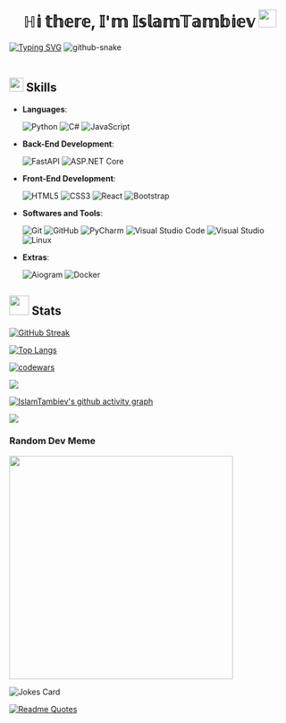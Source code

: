 <h1 align="center">ℍ𝕚 𝕥𝕙𝕖𝕣𝕖, 𝕀'𝕞 𝕀𝕤𝕝𝕒𝕞𝕋𝕒𝕞𝕓𝕚𝕖𝕧 <img src="https://github.com/blackcater/blackcater/raw/main/images/Hi.gif" height="32"/></h1>
<a href="https://git.io/typing-svg"><img src="https://readme-typing-svg.herokuapp.com?font=Fira+Code&pause=1000&width=500&lines=Student+and+backend+developer" alt="Typing SVG" /></a>  
  
<picture>
  <source media="(prefers-color-scheme: dark)" srcset="https://raw.githubusercontent.com/IslamTambiev/IslamTambiev/output/github-contribution-grid-snake-dark.svg" />
  <source media="(prefers-color-scheme: light)" srcset="[output/github-snake.svg](https://raw.githubusercontent.com/IslamTambiev/IslamTambiev/output/github-contribution-grid-snake.svg)" />
  <img alt="github-snake" src="[output/github-snake.svg](https://raw.githubusercontent.com/IslamTambiev/IslamTambiev/output/github-contribution-grid-snake.svg)" />
</picture>

<br>
<br>

## <img src="https://media2.giphy.com/media/QssGEmpkyEOhBCb7e1/giphy.gif?cid=ecf05e47a0n3gi1bfqntqmob8g9aid1oyj2wr3ds3mg700bl&rid=giphy.gif" width ="25"><b> Skills</b>

- **Languages**:

    ![Python](https://img.shields.io/badge/python-3670A0?style=for-the-badge&logo=python&logoColor=ffdd54)
    ![C#](https://img.shields.io/badge/c%23-%23239120.svg?style=for-the-badge&logo=csharp&logoColor=white)
    ![JavaScript](https://img.shields.io/badge/javascript-%23323330.svg?style=for-the-badge&logo=javascript&logoColor=%23F7DF1E)
  
- **Back-End Development**:

   ![FastAPI](https://img.shields.io/badge/FastAPI-005571?style=for-the-badge&logo=fastapi)
   ![ASP.NET Core](https://img.shields.io/badge/ASP.NET%20Core-5C2D91?style=for-the-badge&logo=.net&logoColor=white)
  
- **Front-End Development**:

   ![HTML5](https://img.shields.io/badge/HTML5%20-%23E34F26.svg?style=for-the-badge&logo=html5&logoColor=white)
   ![CSS3](https://img.shields.io/badge/CSS%20-%231572B6.svg?style=for-the-badge&logo=css3&logoColor=white)
   ![React](https://img.shields.io/badge/react-%2320232a.svg?style=for-the-badge&logo=react&logoColor=%2361DAFB)
   ![Bootstrap](https://img.shields.io/badge/bootstrap-%238511FA.svg?style=for-the-badge&logo=bootstrap&logoColor=white)

- **Softwares and Tools**:

    ![Git](https://img.shields.io/badge/git-%23F05033.svg?style=for-the-badge&logo=git&logoColor=white)
    ![GitHub](https://img.shields.io/badge/github-%23121011.svg?style=for-the-badge&logo=github&logoColor=white)
    ![PyCharm](https://img.shields.io/badge/pycharm-143?style=for-the-badge&logo=pycharm&logoColor=black&color=black&labelColor=green)
    ![Visual Studio Code](https://img.shields.io/badge/Visual%20Studio%20Code-0078d7.svg?style=for-the-badge&logo=visual-studio-code&logoColor=white)
    ![Visual Studio](https://img.shields.io/badge/Visual%20Studio-5C2D91.svg?style=for-the-badge&logo=visual-studio&logoColor=white)
    ![Linux](https://img.shields.io/badge/Linux-FCC624?style=for-the-badge&logo=linux&logoColor=black) 

- **Extras**:

    ![Aiogram](https://img.shields.io/badge/Aiogram-2CA5E0?style=for-the-badge&logo=telegram&logoColor=white)
    ![Docker](https://img.shields.io/badge/docker-%230db7ed.svg?style=for-the-badge&logo=docker&logoColor=white)

## <img src="https://media.giphy.com/media/iY8CRBdQXODJSCERIr/giphy.gif" width="35"><b> Stats </b>

[![GitHub Streak](https://github-readme-streak-stats.herokuapp.com?user=IslamTambiev&theme=dark&locale=ru&mode=weekly)](https://git.io/streak-stats)

[![Top Langs](https://github-readme-stats.vercel.app/api/top-langs/?username=IslamTambiev&theme=dark)](https://github.com/IslamTambiev/github-readme-stats)

[![codewars](https://www.codewars.com/users/IslamTambiev/badges/large)](https://www.codewars.com/users/username)
  
![](https://komarev.com/ghpvc/?username=IslamTambiev)
  
[![IslamTambiev's github activity graph](https://github-readme-activity-graph.vercel.app/graph?username=IslamTambiev&theme=github-dark)](https://github.com/IslamTambiev/github-readme-activity-graph)
  
![](http://github-profile-summary-cards.vercel.app/api/cards/profile-details?username=IslamTambiev&theme=github_dark)

### Random Dev Meme
<img src='https://randommeme-five.vercel.app/' style="height: 400px;"/>
  
![Jokes Card](https://readme-jokes.vercel.app/api)
  
[![Readme Quotes](https://quotes-github-readme.vercel.app/api?type=horizontal&theme=dark)](https://github.com/piyushsuthar/github-readme-quotes)
